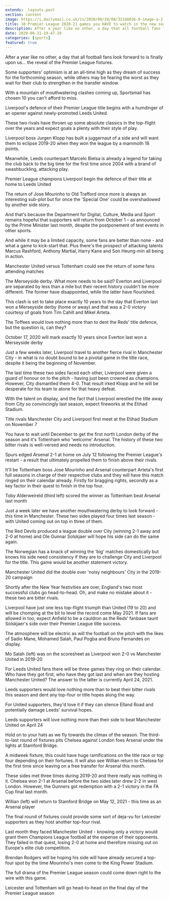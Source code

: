 ```yaml
---
extends: _layouts.post
section: content
image: https://i.dailymail.co.uk/1s/2020/08/20/08/32168036-0-image-a-2_1597908957321.jpg 
title: 10 Premier League 2020-21 games you HAVE to watch in the new season 
description: After a year like no other, a day that all football fans look forward to is finally upon us... the reveal of the Premier League fixtures. Sportsmail has chosen 10 to look forward to the most. 
date: 2020-08-31-19-47-29 
categories: [sports] 
featured: true 
--- 
```

After a year like no other, a day that all football fans look forward to is finally upon us... the reveal of the Premier League fixtures.

Some supporters' optimism is at an all-time high as they dream of success for the forthcoming season, while others may be fearing the worst as they wait for their club to strengthen in the transfer window.

With a mountain of mouthwatering clashes coming up, Sportsmail has chosen 10 you can't afford to miss.

Liverpool's defence of their Premier League title begins with a humdinger of an opener against newly-promoted Leeds United.

These two rivals have thrown up some absolute classics in the top-flight over the years and expect goals a plenty with their style of play. 

Liverpool boss Jurgen Klopp has built a juggernaut of a side and will want them to eclipse 2019-20 when they won the league by a mammoth 18 points. 

Meanwhile, Leeds counterpart Marcelo Bielsa is already a legend for taking the club back to the big time for the first time since 2004 with a brand of swashbuckling, attacking play.

Premier League champions Liverpool begin the defence of their title at home to Leeds United

The return of Jose Mourinho to Old Trafford once more is always an interesting sub-plot but for once the 'Special One' could be overshadowed by another side story.

And that's because the Department for Digital, Culture, Media and Sport remains hopeful that supporters will return from October 1 – as announced by the Prime Minister last month, despite the postponement of test events in other sports.

And while it may be a limited capacity, some fans are better than none - and what a game to kick-start that. Plus there's the prospect of attacking talents Marcus Rashford, Anthony Martial, Harry Kane and Son Heung-min all being in action.

Manchester United versus Tottenham could see the return of some fans attending matches

The Merseyside derby. What more needs to be said? Everton and Liverpool are separated by less than a mile but their recent history couldn't be more different. The former have disappointed, while the latter have flourished.

This clash is set to take place exactly 10 years to the day that Everton last won a Merseyside derby (home or away) and that was a 2-0 victory courtesy of goals from Tim Cahill and Mikel Arteta.

The Toffees would love nothing more than to dent the Reds' title defence, but the question is, can they?

October 17, 2020 will mark exactly 10 years since Everton last won a Merseyside derby

Just a few weeks later, Liverpool travel to another fierce rival in Manchester City - in what is no doubt bound to be a pivotal game in the title race, despite it being the beginning of November. 

The last time these two sides faced each other, Liverpool were given a guard of honour on to the pitch - having just been crowned as champions. However, City dismantled them 4-0. That result irked Klopp and he will be desperate for his team to atone for that heavy defeat.

With the talent on display, and the fact that Liverpool wrestled the title away from City so convincingly last season, expect fireworks at the Etihad Stadium. 

Title rivals Manchester City and Liverpool first meet at the Etihad Stadium on November 7

You have to wait until December to get the first north London derby of the season and it's Tottenham who 'welcome' Arsenal. The history of these two bitter rivals is well-versed and needs no introduction.

Spurs edged Arsenal 2-1 at home on July 12 following the Premier League's restart - a result that ultimately propelled them to finish above their rivals. 

It'll be Tottenham boss Jose Mourinho and Arsenal counterpart Arteta's first full seasons in charge of their respective clubs and they will have this match ringed on their calendar already. Firstly for bragging rights, secondly as a key factor in their quest to finish in the top four.

Toby Alderweireld (third left) scored the winner as Tottenham beat Arsenal last month

Just a week later we have another mouthwatering derby to look forward - this time in Manchester. These two sides played four times last season - with United coming out on top in three of them.

The Red Devils produced a league double over City (winning 2-1 away and 2-0 at home) and Ole Gunnar Solskjaer will hope his side can do the same again.

The Norwegian has a knack of winning the 'big' matches domestically but knows his side need consistency if they are to challenge City and Liverpool for the title. This game would be another statement victory. 

Manchester United did the double over 'noisy neighbours' City in the 2019-20 campaign

Shortly after the New Year festivities are over, England's two most successful clubs go head-to-head. Oh, and make no mistake about it - these two are bitter rivals.

Liverpool have just one less top-flight triumph than United (19 to 20) and will be chomping at the bit to level the record come May 2021. If fans are allowed in too, expect Anfield to be a cauldron as the Reds' fanbase taunt Solskjaer's side over their Premier League title success.

The atmosphere will be electric as will the football on the pitch with the likes of Sadio Mane, Mohamed Salah, Paul Pogba and Bruno Fernandes on display. 

Mo Salah (left) was on the scoresheet as Liverpool won 2-0 vs Manchester United in 2019-20

For Leeds United fans there will be three games they ring on their calendar. Who have they got first, who have they got last and when are they hosting Manchester United? The answer to the latter is currently April 24, 2021.

Leeds supporters would love nothing more than to beat their bitter rivals this season and dent any top-four or title hopes along the way. 

For United supporters, they'd love it if they can silence Elland Road and potentially damage Leeds' survival hopes.

Leeds supporters will love nothing more than their side to beat Manchester United on April 24

Hold on to your hats as we fly towards the climax of the season. The third-to-last round of fixtures pits Chelsea against London foes Arsenal under the lights at Stamford Bridge. 

A midweek fixture, this could have huge ramifications on the title race or top four depending on their fortunes. It will also see Willian return to Chelsea for the first time since leaving on a free transfer for Arsenal this month.

These sides met three times during 2019-20 and there really was nothing in it. Chelsea won 2-1 at Arsenal before the two sides later drew 2-2 in west London. However, the Gunners got redemption with a 2-1 victory in the FA Cup final last month. 

Willian (left) will return to Stamford Bridge on May 12, 2021 - this time as an Arsenal player

The final round of fixtures could provide some sort of deja-vu for Leicester supporters as they host another top-four rival. 

Last month they faced Manchester United - knowing only a victory would grant them Champions League football at the expense of their opponents. They failed in that quest, losing 2-0 at home and therefore missing out on Europe's elite club competition.

Brendan Rodgers will be hoping his side will have already secured a top-four spot by the time Mourinho's men come to the King Power Stadium.

The full drama of the Premier League season could come down right to the wire with this game. 

Leicester and Tottenham will go head-to-head on the final day of the Premier League season

